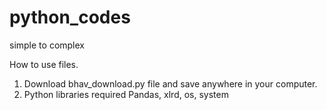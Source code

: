 # python_codes
simple to complex

How to use files.

1. Download bhav_download.py file and save anywhere in your computer.
2. Python libraries required Pandas, xlrd, os, system

